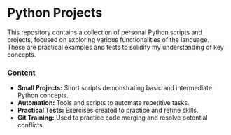 # Python Projects
This repository contains a collection of personal Python scripts and projects, focused on exploring various functionalities of the language. These are practical examples and tests to solidify my understanding of key concepts.

### Content
- **Small Projects:** Short scripts demonstrating basic and intermediate Python concepts.
- **Automation:** Tools and scripts to automate repetitive tasks.
- **Practical Tests:** Exercises created to practice and refine skills.
- **Git Training:** Used to practice code merging and resolve potential conflicts.
